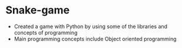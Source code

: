 # Snake-game
* Created a game with Python by using some of the libraries and concepts of programming
* Main programming concepts include Object oriented programming 
